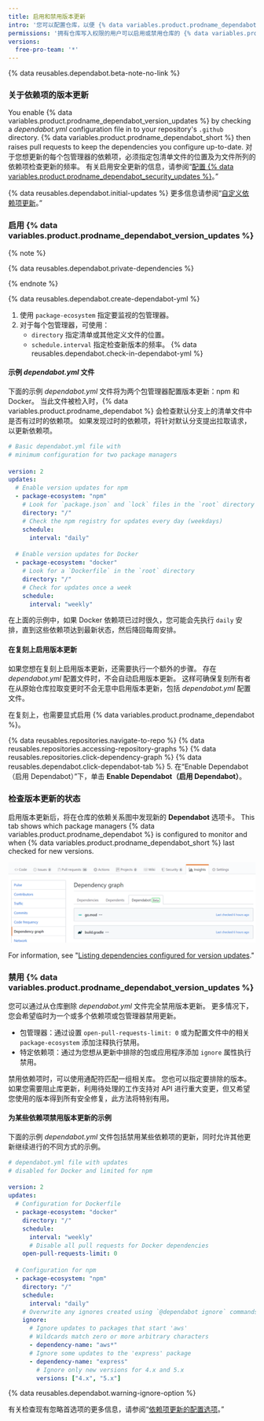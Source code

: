 ```yaml
---
title: 启用和禁用版本更新
intro: '您可以配置仓库，以便 {% data variables.product.prodname_dependabot %} 自动更新您使用的包。'
permissions: '拥有仓库写入权限的用户可以启用或禁用仓库的 {% data variables.product.prodname_dependabot_version_updates %}。'
versions:
  free-pro-team: '*'
---
```


{% data reusables.dependabot.beta-note-no-link %}

### 关于依赖项的版本更新

You enable {% data variables.product.prodname_dependabot_version_updates %} by checking a *dependabot.yml* configuration file in to your repository's `.github` directory. {% data variables.product.prodname_dependabot_short %} then raises pull requests to keep the dependencies you configure up-to-date. 对于您想更新的每个包管理器的依赖项，必须指定包清单文件的位置及为文件所列的依赖项检查更新的频率。 有关启用安全更新的信息，请参阅“[配置 {% data variables.product.prodname_dependabot_security_updates %}](/github/managing-security-vulnerabilities/configuring-github-dependabot-security-updates)。”

{% data reusables.dependabot.initial-updates %} 更多信息请参阅“[自定义依赖项更新](/github/administering-a-repository/customizing-dependency-updates)。”

### 启用 {% data variables.product.prodname_dependabot_version_updates %}

{% note %}

{% data reusables.dependabot.private-dependencies %}

{% endnote %}

{% data reusables.dependabot.create-dependabot-yml %}
1. 使用 `package-ecosystem` 指定要监视的包管理器。
1. 对于每个包管理器，可使用：
    - `directory` 指定清单或其他定义文件的位置。
    - `schedule.interval` 指定检查新版本的频率。
{% data reusables.dependabot.check-in-dependabot-yml %}

#### 示例 *dependabot.yml* 文件

下面的示例 *dependabot.yml* 文件将为两个包管理器配置版本更新：npm 和 Docker。 当此文件被检入时，{% data variables.product.prodname_dependabot %} 会检查默认分支上的清单文件中是否有过时的依赖项。 如果发现过时的依赖项，将针对默认分支提出拉取请求，以更新依赖项。

```yaml
# Basic dependabot.yml file with
# minimum configuration for two package managers

version: 2
updates:
  # Enable version updates for npm
  - package-ecosystem: "npm"
    # Look for `package.json` and `lock` files in the `root` directory
    directory: "/"
    # Check the npm registry for updates every day (weekdays)
    schedule:
      interval: "daily"

  # Enable version updates for Docker
  - package-ecosystem: "docker"
    # Look for a `Dockerfile` in the `root` directory
    directory: "/"
    # Check for updates once a week
    schedule:
      interval: "weekly"
```

在上面的示例中，如果 Docker 依赖项已过时很久，您可能会先执行 `daily` 安排，直到这些依赖项达到最新状态，然后降回每周安排。

#### 在复刻上启用版本更新

如果您想在复刻上启用版本更新，还需要执行一个额外的步骤。 存在 *dependabot.yml* 配置文件时，不会自动启用版本更新。 这样可确保复刻所有者在从原始仓库拉取变更时不会无意中启用版本更新，包括 *dependabot.yml* 配置文件。

在复刻上，也需要显式启用 {% data variables.product.prodname_dependabot %}。

{% data reusables.repositories.navigate-to-repo %}
{% data reusables.repositories.accessing-repository-graphs %}
{% data reusables.repositories.click-dependency-graph %}
{% data reusables.dependabot.click-dependabot-tab %}
5. 在“Enable Dependabot（启用 Dependabot）”下，单击 **Enable Dependabot（启用 Dependabot）**。

### 检查版本更新的状态

启用版本更新后，将在仓库的依赖关系图中发现新的 **Dependabot** 选项卡。 This tab shows which package managers {% data variables.product.prodname_dependabot %} is configured to monitor and when {% data variables.product.prodname_dependabot_short %} last checked for new versions.

![仓库洞察选项卡，依赖关系图，Dependabot 选项卡](/assets/images/help/dependabot/dependabot-tab-view-beta.png)

For information, see "[Listing dependencies configured for version updates](/github/administering-a-repository/listing-dependencies-configured-for-version-updates)."

### 禁用 {% data variables.product.prodname_dependabot_version_updates %}

您可以通过从仓库删除 *dependabot.yml* 文件完全禁用版本更新。 更多情况下，您会希望临时为一个或多个依赖项或包管理器禁用更新。

- 包管理器：通过设置 `open-pull-requests-limit: 0` 或为配置文件中的相关 `package-ecosystem` 添加注释执行禁用。
- 特定依赖项：通过为您想从更新中排除的包或应用程序添加 `ignore` 属性执行禁用。

禁用依赖项时，可以使用通配符匹配一组相关库。 您也可以指定要排除的版本。 如果您需要阻止库更新，利用待处理的工作支持对 API 进行重大变更，但又希望您使用的版本得到所有安全修复，此方法将特别有用。

#### 为某些依赖项禁用版本更新的示例

下面的示例 *dependabot.yml* 文件包括禁用某些依赖项的更新，同时允许其他更新继续进行的不同方式的示例。

```yaml
# dependabot.yml file with updates
# disabled for Docker and limited for npm

version: 2
updates:
  # Configuration for Dockerfile
  - package-ecosystem: "docker"
    directory: "/"
    schedule:
      interval: "weekly"
      # Disable all pull requests for Docker dependencies
    open-pull-requests-limit: 0

  # Configuration for npm
  - package-ecosystem: "npm"
    directory: "/"
    schedule:
      interval: "daily"
    # Overwrite any ignores created using `@dependabot ignore` commands
    ignore:
      # Ignore updates to packages that start 'aws'
      # Wildcards match zero or more arbitrary characters
      - dependency-name: "aws*"
      # Ignore some updates to the 'express' package
      - dependency-name: "express"
        # Ignore only new versions for 4.x and 5.x
        versions: ["4.x", "5.x"]
```

{% data reusables.dependabot.warning-ignore-option %}

有关检查现有忽略首选项的更多信息，请参阅“[依赖项更新的配置选项](/github/administering-a-repository/configuration-options-for-dependency-updates#ignore)。”
